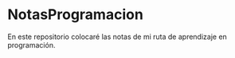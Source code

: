 # NotasProgramacion
En este repositorio colocaré las notas de mi ruta de aprendizaje en programación.
